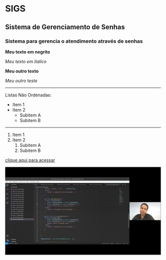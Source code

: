 # SIGS
## Sistema de Gerenciamento de Senhas
### Sistema para gerencia o atendimento através de senhas

**Meu texto em negrito**

*Meu texto em italico*

__Meu outro texto__

_Meu outro teste_

---

Listas Não Ordenadas:
- Item 1
- Item 2
  - Subitem A
  - Subitem B

---
1. Item 1
2. Item 2
   1. Subitem A
   2. Subitem B

[clique aqui para acessar](www.meuenderecolegal.com)

![Texto Alternativo em caso de erro](imagem_teste.png)
